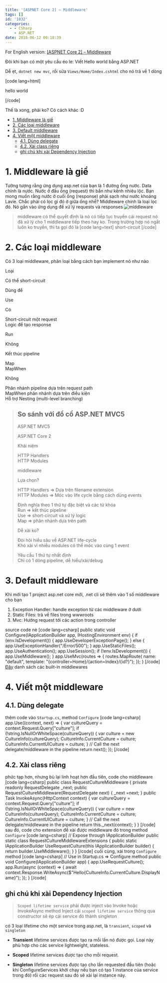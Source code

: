```yaml
---
title: '[ASPNET Core 2] – Middleware'
tags: []
id: '1032'
categories:
  - - CSharp
    - ASP.NET
date: 2018-06-12 00:18:39
---
```


For English version: [\[ASPNET Core 2\] – Middleware](https://tuanmsp.wordpress.com/2018/06/08/aspnet-core-2-middleware/)

Đôi khi bạn có một yêu cầu éo le: Viết Hello world bằng ASP.NET

Dễ ẹt, `dotnet new mvc`, rồi sửa `Views/Home/Index.cshtml` cho nó trả về 1 dòng

\[code lang=html\] <p>hello world</p> \[/code\]

Thế là xong, phải ko? Có cách khác :D
<!-- more -->
*   [1. Middleware là giề](#1-middleware-là-giề)
*   [2. Các loại middleware](#2-các-loại-middleware)
*   [3. Default middleware](#3-default-middleware)
*   [4. Viết một middleware](#4-viết-một-middleware)
    *   [4.1. Dùng delegate](#41-dùng-delegate)
    *   [4.2. Xài class riêng](#42-xài-class-riêng)
    *   [ghi chú khi xài Dependency Injection](#ghi-chú-khi-xài-dependency-injection)

# 1. Middleware là giề

Tưởng tượng rằng ứng dụng asp.net của bạn là 1 đường ống nước. Data chính là nước. Nước ở đầu ống (request) thì bẩn như kênh nhiêu lộc. Bạn mong muốn rằng nước ở cuối ống (response) phải sạch như nước khoáng Lavie. Chắc phải có lọc gì đó ở giữa ống nhể? Middleware chính là loại lọc đó. Nó gắn vào ứng dụng để xử lý requests và responses ![middleware](https://farm2.staticflickr.com/1751/27794903017_13f284ce64_o.png)

> middleware có thể quyết định là nó có tiếp tục truyền cái request nó đã xử lý cho 1 middleware tiếp theo hay ko. Trong trường hợp nó ngắt luôn ko truyền, thì ta gọi đó là \[code lang=text\] short-circuit \[/code\]

# 2. Các loại middleware

Có 3 loại middleware, phân loại bằng cách bạn implement nó như nào

Loại

Có thể short-circuit

Dùng để

Use

Có

Short-circuit một request  
Logic để tạo response

Run

Không

Kết thúc pipeline

Map  
MapWhen

Không

Phân nhánh pipeline dựa trên request path  
MapWhen phân nhánh dựa trên điều kiện  
Hỗ trợ Nesting (multi-level branching)

> ## So sánh với đồ cổ ASP.NET MVC5
> 
> ASP.NET MVC5
> 
> ASP.NET Core 2
> 
> Khái niệm
> 
> HTTP Handlers  
> HTTP Modules
> 
> middleware
> 
> Lựa chọn?
> 
> HTTP Handlers => Dựa trên filename extension  
> HTTP Modules => Móc vào life cycle bằng cách dùng events
> 
> Định nghĩa theo 1 thứ tự đặc biệt và các từ khóa  
> Run => kết thúc pipeline  
> Use => short-circuit và xử lý logic  
> Map => phân nhánh dựa trên path
> 
> Dễ xài ko?
> 
> Đòi hỏi hiểu sâu về ASP.NET life-cycle  
> Khó xài vì nhiều modules có thể móc vào cùng 1 event
> 
> Yêu cầu 1 thứ tự nhất định  
> Chỉ có 1 dòng pipeline, dễ hiểu/xài/debug

# 3. Default middleware

Khi mới tạo 1 project asp.net core mới, .net cli sẽ thêm vào 1 số middleware cho bạn

1.  Exception Handler: handle exception từ các middleware ở dưới
2.  Static Files: trả về files trong wwwroots
3.  Mvc: Hướng request tới các action trong controller

source code nè \[code lang=csharp\] public static void Configure(IApplicationBuilder app, IHostingEnvironment env) { if (env.IsDevelopment()) { app.UseDeveloperExceptionPage(); } else { app.UseExceptionHandler("/Error/500"); } app.UseStaticFiles(); app.UseAuthentication(); app.UseSession(); if (!env.IsDevelopment()) { app.UseMiddleware<ErrorHandlingMiddleware>(); } app.UseMvc(routes => { routes.MapRoute( name: "default", template: "{controller=Home}/{action=Index}/{id?}"); }); } \[/code\] [Đây](https://docs.microsoft.com/en-us/aspnet/core/fundamentals/middleware/?view=aspnetcore-2.1&tabs=aspnetcore2x#built-in-middleware) danh sách các built-in middlewares

# 4. Viết một middleware

## 4.1. Dùng delegate

thêm code vào `Startup.cs`, method `Configure` \[code lang=csharp\] app.Use((context, next) => { var cultureQuery = context.Request.Query\["culture"\]; if (!string.IsNullOrWhiteSpace(cultureQuery)) { var culture = new CultureInfo(cultureQuery); CultureInfo.CurrentCulture = culture; CultureInfo.CurrentUICulture = culture; } // Call the next delegate/middleware in the pipeline return next(); }); \[/code\]

## 4.2. Xài class riêng

phức tạp hơn, nhưng bù lại linh hoạt hơn đầu tiên, code cho middleware \[code lang=csharp\] public class RequestCultureMiddleware { private readonly RequestDelegate \_next; public RequestCultureMiddleware(RequestDelegate next) { \_next =next; } public Task InvokeAsync(HttpContext context) { var cultureQuery = context.Request.Query\["culture"\]; if (!string.IsNullOrWhiteSpace(cultureQuery)) { var culture = new CultureInfo(cultureQuery); CultureInfo.CurrentCulture = culture; CultureInfo.CurrentUICulture = culture; } // Call the next delegate/middleware in the pipeline return this.\_next(context); } } \[/code\] sau đó, code cho extension để xài được middleware đó trong method `Configure` \[code lang=csharp\] // Expose through IApplicationBuilder public static class RequestCultureMiddlewareExtensions { public static IApplicationBuilder UseRequestCulture(this IApplicationBuilder builder) { return builder.UseMiddleware<RequestCultureMiddleware>(); } } \[/code\] cuối cùng, xài trong `Configure` method \[code lang=csharp\] // Use in Startup.cs => Configure method public void Configure(IApplicationBuilder app) { app.UseRequestCulture(); app.Run(async (context) => { await context.Response.WriteAsync($"Hello{CultureInfo.CurrentCulture.DisplayName}"); }); } \[/code\]

## ghi chú khi xài Dependency Injection

> `Scoped lifetime service` phải được inject vào Invoke hoặc InvokeAsync method Inject cái `scoped lifetime service` thông qua constructor sẽ ép cái service đó thành singleton

có 3 loại lifetime cho một service trong asp.net, là `transient`, `scoped` và `singleton`

*   **Transient** lifetime services được tạo ra mỗi lần nó được gọi. Loại này phù hợp cho các service lightweight, stateless.
    
*   **Scoped** lifetime services được tạo cho mỗi request.
    
*   **Singleton** lifetime services được tạo cho lần requested đầu tiên (hoặc khi ConfigureServices khởi chạy nếu bạn có tạo 1 instance của service trong đó) rồi các request sau đó sẽ xài lại instance này.